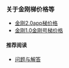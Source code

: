 ### 关于金刚梯价格等
- [ 金刚2.0app梯价格 ]()
- [ 金刚1.0金刚号梯价格 ](https://a2zitpro.github.io/web/金刚1.0价格表)

#### 推荐阅读
- [问题与解答](https://a2zitpro.github.io/web/列表-问题与解答)
